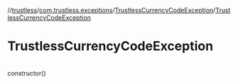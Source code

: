 //[trustless](../../../index.md)/[com.trustless.exceptions](../index.md)/[TrustlessCurrencyCodeException](index.md)/[TrustlessCurrencyCodeException](-trustless-currency-code-exception.md)

# TrustlessCurrencyCodeException

\
constructor()
